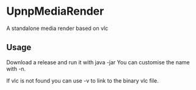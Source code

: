 # UpnpMediaRender
A standalone media render based on vlc

## Usage
Download a release and run it with java -jar
You can customise the name with -n.

If vlc is not found you can use -v to link to the binary vlc file.
